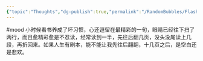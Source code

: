 ```yaml
---
{"topic":"Thoughts","dg-publish":true,"permalink":"/RandomBubbles/FlashThoughts/2022-11-15/","dgPassFrontmatter":true,"noteIcon":""}
---
```


#mood 小时候看书养成了坏习惯，心还逗留在最精彩的一句，眼睛已经往下扫了两行，而且愈精彩愈是不忍读，经常读到一半，先往后翻几页，没头没尾读上几段，再折回来。如果人生有剧本，能不能让我先往后翻翻，十几页之后，是空白还是悲欢。